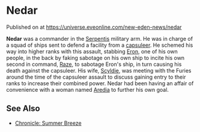 # Nedar
Published on  at https://universe.eveonline.com/new-eden-news/nedar

**Nedar** was a commander in the [Serpentis](64u7D7YksvODwmCFL3llMs)
military arm. He was in charge of a squad of ships sent to defend a
facility from a [capsuleer](15umOALoFBZxVS2oaggvJQ). He schemed his way
into higher ranks with this assault, stabbing [Eron](2oerAPXY5ZCtPcwF08xdGL),
one of his own people, in the back by faking sabotage on his own ship to
incite his own second in command, [Raze](2KvOppq2d1krzm2OT8z6I2), to sabotage
Eron's ship, in turn causing his death against the capsuleer. His wife,
[Scyldie](1moM3qDMYNHJULkvJkZ0Zr), was meeting with the Furies around the
time of the capsuleer assault to discuss gaining entry to their ranks to
increase their combined power. Nedar had been having an affair of
convenience with a woman named [Aredia](7thNOgsrbTydOtSp7ooWs) to further
his own goal.

See Also
--------
-   [Chronicle: Summer Breeze](1xv7jjDbuxigoIxjSjSk3I)
